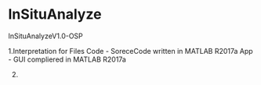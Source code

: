 # InSituAnalyze
InSituAnalyzeV1.0-OSP

1.Interpretation for Files
  Code - SoreceCode written in MATLAB R2017a
  App  - GUI compliered in MATLAB R2017a
  
2.
